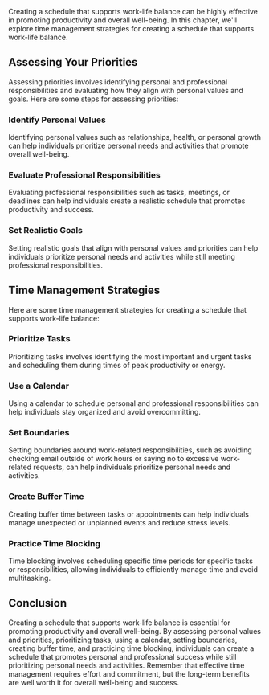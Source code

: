
Creating a schedule that supports work-life balance can be highly effective in promoting productivity and overall well-being. In this chapter, we'll explore time management strategies for creating a schedule that supports work-life balance.

Assessing Your Priorities
-------------------------

Assessing priorities involves identifying personal and professional responsibilities and evaluating how they align with personal values and goals. Here are some steps for assessing priorities:

### Identify Personal Values

Identifying personal values such as relationships, health, or personal growth can help individuals prioritize personal needs and activities that promote overall well-being.

### Evaluate Professional Responsibilities

Evaluating professional responsibilities such as tasks, meetings, or deadlines can help individuals create a realistic schedule that promotes productivity and success.

### Set Realistic Goals

Setting realistic goals that align with personal values and priorities can help individuals prioritize personal needs and activities while still meeting professional responsibilities.

Time Management Strategies
--------------------------

Here are some time management strategies for creating a schedule that supports work-life balance:

### Prioritize Tasks

Prioritizing tasks involves identifying the most important and urgent tasks and scheduling them during times of peak productivity or energy.

### Use a Calendar

Using a calendar to schedule personal and professional responsibilities can help individuals stay organized and avoid overcommitting.

### Set Boundaries

Setting boundaries around work-related responsibilities, such as avoiding checking email outside of work hours or saying no to excessive work-related requests, can help individuals prioritize personal needs and activities.

### Create Buffer Time

Creating buffer time between tasks or appointments can help individuals manage unexpected or unplanned events and reduce stress levels.

### Practice Time Blocking

Time blocking involves scheduling specific time periods for specific tasks or responsibilities, allowing individuals to efficiently manage time and avoid multitasking.

Conclusion
----------

Creating a schedule that supports work-life balance is essential for promoting productivity and overall well-being. By assessing personal values and priorities, prioritizing tasks, using a calendar, setting boundaries, creating buffer time, and practicing time blocking, individuals can create a schedule that promotes personal and professional success while still prioritizing personal needs and activities. Remember that effective time management requires effort and commitment, but the long-term benefits are well worth it for overall well-being and success.
